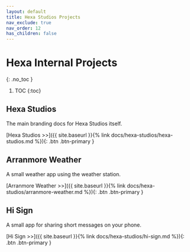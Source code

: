 ```yaml
---
layout: default
title: Hexa Studios Projects
nav_exclude: true
nav_order: 12
has_children: false
---
```


# Hexa Internal Projects
{: .no_toc }

1. TOC
{:toc}

## Hexa Studios

The main branding docs for Hexa Studios itself.

[Hexa Studios >>]({{ site.baseurl }}{% link docs/hexa-studios/hexa-studios.md %}){: .btn .btn-primary }

## Arranmore Weather

A small weather app using the weather station.

[Arranmore Weather >>]({{ site.baseurl }}{% link docs/hexa-studios/arranmore-weather.md %}){: .btn .btn-primary }

## Hi Sign

A small app for sharing short messages on your phone.

[Hi Sign >>]({{ site.baseurl }}{% link docs/hexa-studios/hi-sign.md %}){: .btn .btn-primary }

